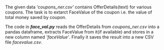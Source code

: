 The given data *'coupons_ner.csv'* contains OfferDetails(text) for various coupons.
The task is to extarct FaceValue of the coupon i.e. the value of total money saved by coupon.

The code in ***face_val.py*** reads the OfferDetails from *coupons_ner.csv* into a pandas dataframe, extracts FaceValue from it(if available) and stores in a new column named *'faceValue'*. Finally it saves the result into a new CSV file *facevalue.csv*.
